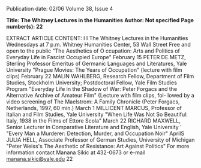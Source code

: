 Publication date: 02/06
Volume 38, Issue 4

**Title: The Whitney Lectures in the Humanities**
**Author: Not specified**
**Page number(s): 22**

EXTRACT ARTICLE CONTENT:
I I 
The Whitney Lectures 
in the Humanities 
Wednesdays at 7 p.m. 
Whitney Humanities Center, 
53 Wall Street 
Free and open to the public 
"The Aesthetics of 
O ccupation: Arts and Politics 
of Everyday Life 
in Fascist Occupied Europe" 
February 15 
PETER DE.METZ, Sterling Professor 
Emeritus of Germanic Languages and 
Literatures, Yale University 
"Prague Movies: The Years of Occupation" 
(lecture with film clips) 
February 22 
MALIN WAHLBERG, Research Fellow, 
Department of Film Studies, Stockholm 
University; Postdoctoral Fellow, Yale Film 
Studies Program 
"Everyday Life in the Shadow of War: Peter 
Forgacs and the Alternative Archive of 
Amateur Film" {Lecture with film clips, fol-
lowed by a video screening of The Maelstrom: 
A Family Chronicle (Peter Forgacs, 
Netherlands, 1997, 60 min.) 
March 1 
MILLICENT MARCUS, Professor of Italian 
and Film Studies, Yale University 
"When Life Was Not So Beautiful: Italy, 1938 
in the Films of Ettore Scola" 
March 22 
RICHARD MAXWELL, Senior Lecturer in 
Comparative Literature and English, Yale 
University 
' 
"Every Man a Murderer: Detection, Murder, 
and Occupation Noir" 
AprilS 
JULIA HELL, Associate Professor of 
German Studies, University of Michigan 
"Peter Weiss's The Aesthetic of Resistance: 
Art Against Politics" 
For more information contact 
Manana Sikic at 432-0673 or 
e-mail manana.sikic@yale.edu 
22